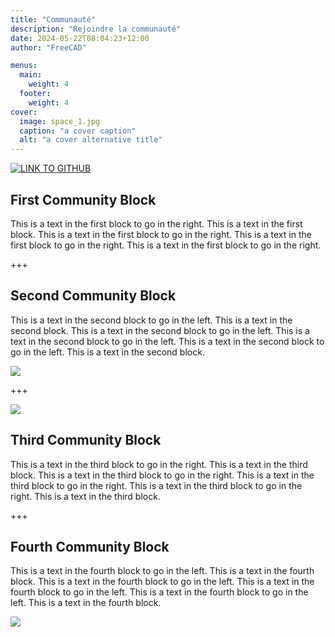 ```yaml
---
title: "Communauté"
description: "Rejoindre la communauté"
date: 2024-05-22T08:04:23+12:00
author: "FreeCAD"

menus:
  main:
    weight: 4
  footer:
    weight: 4
cover:
  image: space_1.jpg
  caption: "a cover caption"
  alt: "a cover alternative title"
---
```


[![LINK TO GITHUB](space_1.jpg)](https://github.com/freecad "Link to GitHub")

## First Community Block

This is a text in the first block to go in the right. This is a text in the first block. This is a text in the first block to go in the right. This is a text in the first block to go in the right. This is a text in the first block to go in the right.

+++

## Second Community Block

This is a text in the second block to go in the left. This is a text in the second block. This is a text in the second block to go in the left. This is a text in the second block to go in the left. This is a text in the second block to go in the left. This is a text in the second block.

![](space_1.jpg)

+++

![](space_1.jpg)

## Third Community Block

This is a text in the third block to go in the right. This is a text in the third block. This is a text in the third block to go in the right. This is a text in the third block to go in the right. This is a text in the third block to go in the right. This is a text in the third block.

+++

## Fourth Community Block

This is a text in the fourth block to go in the left. This is a text in the fourth block. This is a text in the fourth block to go in the left. This is a text in the fourth block to go in the left. This is a text in the fourth block to go in the left. This is a text in the fourth block.

![](space_1.jpg)
